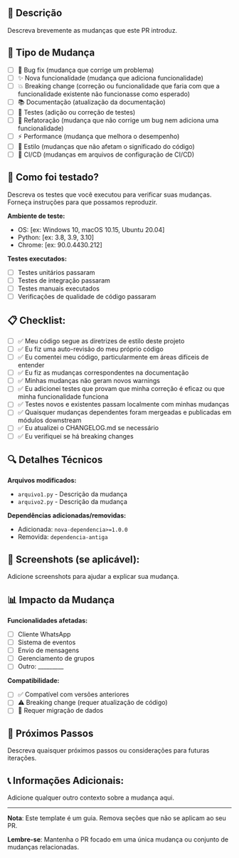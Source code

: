 ## 📝 Descrição
Descreva brevemente as mudanças que este PR introduz.

## 🔄 Tipo de Mudança
- [ ] 🐛 Bug fix (mudança que corrige um problema)
- [ ] ✨ Nova funcionalidade (mudança que adiciona funcionalidade)
- [ ] 💥 Breaking change (correção ou funcionalidade que faria com que a funcionalidade existente não funcionasse como esperado)
- [ ] 📚 Documentação (atualização da documentação)
- [ ] 🧪 Testes (adição ou correção de testes)
- [ ] 🔧 Refatoração (mudança que não corrige um bug nem adiciona uma funcionalidade)
- [ ] ⚡ Performance (mudança que melhora o desempenho)
- [ ] 🎨 Estilo (mudanças que não afetam o significado do código)
- [ ] 🚀 CI/CD (mudanças em arquivos de configuração de CI/CD)

## 🧪 Como foi testado?
Descreva os testes que você executou para verificar suas mudanças. Forneça instruções para que possamos reproduzir.

**Ambiente de teste:**
- OS: [ex: Windows 10, macOS 10.15, Ubuntu 20.04]
- Python: [ex: 3.8, 3.9, 3.10]
- Chrome: [ex: 90.0.4430.212]

**Testes executados:**
- [ ] Testes unitários passaram
- [ ] Testes de integração passaram
- [ ] Testes manuais executados
- [ ] Verificações de qualidade de código passaram

## 📋 Checklist:
- [ ] ✅ Meu código segue as diretrizes de estilo deste projeto
- [ ] ✅ Eu fiz uma auto-revisão do meu próprio código
- [ ] ✅ Eu comentei meu código, particularmente em áreas difíceis de entender
- [ ] ✅ Eu fiz as mudanças correspondentes na documentação
- [ ] ✅ Minhas mudanças não geram novos warnings
- [ ] ✅ Eu adicionei testes que provam que minha correção é eficaz ou que minha funcionalidade funciona
- [ ] ✅ Testes novos e existentes passam localmente com minhas mudanças
- [ ] ✅ Quaisquer mudanças dependentes foram mergeadas e publicadas em módulos downstream
- [ ] ✅ Eu atualizei o CHANGELOG.md se necessário
- [ ] ✅ Eu verifiquei se há breaking changes

## 🔍 Detalhes Técnicos
**Arquivos modificados:**
- `arquivo1.py` - Descrição da mudança
- `arquivo2.py` - Descrição da mudança

**Dependências adicionadas/removidas:**
- Adicionada: `nova-dependencia>=1.0.0`
- Removida: `dependencia-antiga`

## 📸 Screenshots (se aplicável):
Adicione screenshots para ajudar a explicar sua mudança.

## 📊 Impacto da Mudança
**Funcionalidades afetadas:**
- [ ] Cliente WhatsApp
- [ ] Sistema de eventos
- [ ] Envio de mensagens
- [ ] Gerenciamento de grupos
- [ ] Outro: _________

**Compatibilidade:**
- [ ] ✅ Compatível com versões anteriores
- [ ] ⚠️ Breaking change (requer atualização de código)
- [ ] 🔄 Requer migração de dados

## 🚀 Próximos Passos
Descreva quaisquer próximos passos ou considerações para futuras iterações.

## 📞 Informações Adicionais:
Adicione qualquer outro contexto sobre a mudança aqui.

---

**Nota**: Este template é um guia. Remova seções que não se aplicam ao seu PR.

**Lembre-se**: Mantenha o PR focado em uma única mudança ou conjunto de mudanças relacionadas.
